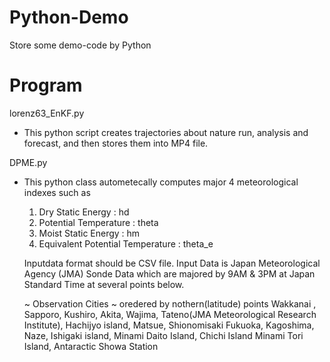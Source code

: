 # Python-Demo
Store some demo-code by Python

# Program 
lorenz63_EnKF.py
 - This python script creates trajectories about nature run, analysis and forecast, and then stores them into MP4 file.

DPME.py
 - This python class autometecally computes major 4 meteorological indexes such as
 
   1. Dry Static Energy                : hd
   2. Potential Temperature            : theta
   3. Moist Static Energy              : hm
   4. Equivalent Potential Temperature : theta_e

   Inputdata format should be CSV file. 
   Input Data is Japan Meteorological Agency (JMA)  Sonde Data which are majored by 9AM & 3PM at Japan Standard Time 
   at several points below.
    
    ~ Observation Cities ~ oredered by nothern(latitude) points
    Wakkanai , Sapporo, Kushiro, Akita, Wajima, Tateno(JMA Meteorological Research Institute), Hachijyo island, Matsue, Shionomisaki
    Fukuoka, Kagoshima, Naze, Ishigaki island, Minami Daito Island, Chichi Island Minami Tori Island, Antaractic Showa Station
